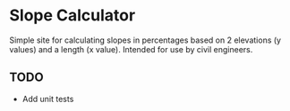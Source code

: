 # Slope Calculator

Simple site for calculating slopes in percentages based on 2 elevations (y values) and a length (x value).
Intended for use by civil engineers.

## TODO
- Add unit tests

